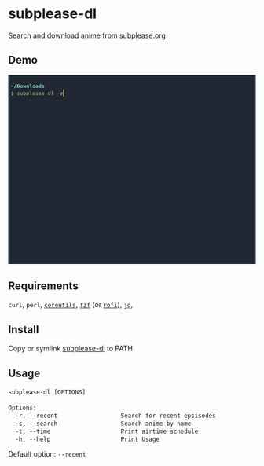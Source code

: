 # subplease-dl
Search and download anime from subplease.org

## Demo
![](Demo.gif)

## Requirements
`curl`, `perl`,
[`coreutils`](https://www.gnu.org/software/coreutils/),
[`fzf`](https://github.com/junegunn/fzf)
(or [`rofi`](https://github.com/davatorium/rofi)),
[`jq`](https://github.com/stedolan/jq),

## Install

Copy or symlink [subplease-dl](subplease-dl) to PATH

## Usage
```
subplease-dl [OPTIONS]

Options:
  -r, --recent                  Search for recent epsisodes
  -s, --search                  Search anime by name
  -t, --time                    Print airtime schedule
  -h, --help                    Print Usage
```
Default option: `--recent`

